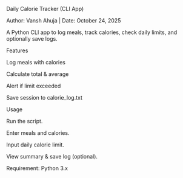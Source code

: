 Daily Calorie Tracker (CLI App)

Author: Vansh Ahuja | Date: October 24, 2025

A Python CLI app to log meals, track calories, check daily limits, and optionally save logs.

Features

Log meals with calories

Calculate total & average

Alert if limit exceeded

Save session to calorie_log.txt

Usage

Run the script.

Enter meals and calories.

Input daily calorie limit.

View summary & save log (optional).

Requirement: Python 3.x

